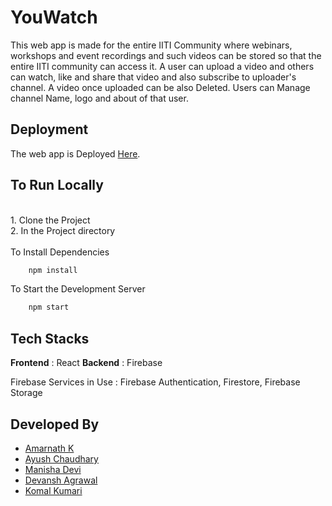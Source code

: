 # YouWatch

This web app is made for the entire IITI Community  where webinars, workshops and event recordings and such videos can be stored so that the entire IITI community can access it.
A user can upload a video and others can watch, like and share that video and also subscribe to uploader's channel.
A video once uploaded can be also Deleted.
Users can Manage channel Name, logo and about of that user.

## Deployment

The web app is Deployed [Here](https://determined-shockley-5a064d.netlify.app/).

## To Run Locally
<br />
1. Clone the Project <br />
2. In the Project directory
  <br />
  <br />
  To Install Dependencies
  <br />
  
  ```bash
      npm install
  ```
  To Start the Development Server
  ```bash
      npm start
  ```
 
 ## Tech Stacks
 
 **Frontend** : React
 **Backend** : Firebase
 
 Firebase Services in Use : Firebase Authentication, Firestore, Firebase Storage
 
 ## Developed By
 - [Amarnath K](https://github.com/Amar-2003)
 - [Ayush Chaudhary](https://github.com/wp1122)
 - [Manisha Devi](https://github.com/mani-sahu)
 - [Devansh Agrawal](https://github.com/Devansh-A)
 - [Komal Kumari](https://github.com/komalsah003)
 
